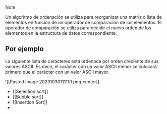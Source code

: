 > [!note] 
> Un algoritmo de ordenación se utiliza para reorganizar una matriz o lista de elementos en función de un operador de comparación de los elementos. El operador de comparación se utiliza para decidir el nuevo orden de los elementos en la estructura de datos correspondiente.
## Por ejemplo

La siguiente lista de caracteres está ordenada por orden creciente de sus valores ASCII. Es decir, el carácter con un valor ASCII menor se colocará primero que el carácter con un valor ASCII mayor.

![[Pasted image 20231030111110.png|center]]

- [[Selection sort]]
- [[Bubble sort]]
- [[Insertion Sort]]
- 